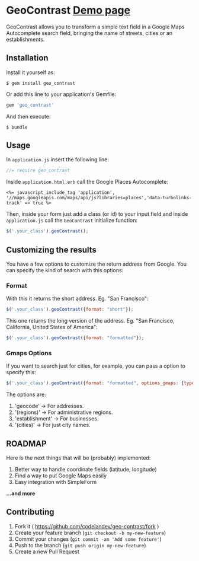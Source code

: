 # GeoContrast [Demo page](http://codelandev.github.io/geo-contrast/)
GeoContrast allows you to transform a simple text field in a Google Maps Autocomplete search field, bringing the name of streets, cities or an establishments.

## Installation
Install it yourself as:

    $ gem install geo_contrast

Or add this line to your application's Gemfile:

```ruby
gem 'geo_contrast'
```

And then execute:

    $ bundle

## Usage
In `application.js` insert the following line:

```javascript
//= require geo_contrast
```

Inside `application.html.erb` call the Google Places Autocomplete:

```erb
<%= javascript_include_tag 'application', '//maps.googleapis.com/maps/api/js?libraries=places','data-turbolinks-track' => true %>
```

Then, inside your form just add a class (or id) to your input field and inside `application.js` call the `GeoContrast` initialize function:

```javascript
$('.your_class').geoContrast();
```

## Customizing the results

You have a few options to customize the return address from Google.
You can specify the kind of search with this options:

### Format
With this it returns the short address. Eg. "San Francisco":
```javascript
$('.your_class').geoContrast({format: "short"});
```
This one returns the long version of the address. Eg. "San Francisco, California, United States of America":
```javascript
$('.your_class').geoContrast({format: "formatted"});
```

### Gmaps Options

If you want to search just for cities, for example, you can pass a option to specify this:
```javascript
$('.your_class').geoContrast({format: "formatted", options_gmaps: {types: ['(cities)']}});
```

The options are:

1. 'geocode' -> For addresses.
2. '(regions)' -> For administrative regions.
3. 'establishment' -> For businesses.
4. '(cities)' -> For just city names.

## ROADMAP

Here is the next things that will be (probably) implemented:

1. Better way to handle coordinate fields (latitude, longitude)
2. Find a way to put Google Maps easily
3. Easy integration with SimpleForm

**...and more**

## Contributing
1. Fork it ( https://github.com/codelandev/geo-contrast/fork )
2. Create your feature branch (`git checkout -b my-new-feature`)
3. Commit your changes (`git commit -am 'Add some feature'`)
4. Push to the branch (`git push origin my-new-feature`)
5. Create a new Pull Request
